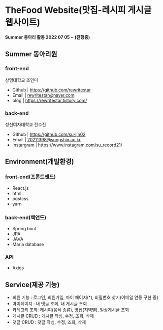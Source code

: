 # TheFood Website(맛집-레시피 게시글 웹사이트)

**Summer 동아리 활동 2022 07 05 ~ (진행중)**<br>



## Summer 동아리원
### front-end
상명대학교 조인미

- Github | https://github.com/rewritestar
- Email | rewritestar@naver.com
- blog | https://rewritestar.tistory.com/

### back-end
성신여자대학교 전수진
- Github | https://github.com/su-jin02
- Email | 20211398@sungshin.ac.kr
- Instargram | https://www.instagram.com/su_record21/



## Environment(개발환경)
### front-end(프론트앤드)
- React.js
- html
- postcss
- yarn
### back-end(백앤드)
- Spring boot
- JPA
- JAVA
- Maria database
### API
- Axios




## Service(제공 기능)
- 회원 기능 : 로그인, 회원가입, 마이 페이지(*), 비밀번호 찾기(이메일 연동 구현 중)
- 마이페이지 : 내 댓글 조회, 내 게시글 조회
- 카테고리 조회: 레시피(음식 종류), 맛집(지역별), 일상게시글 조회
- 게시글 CRUD : 게시글 작성, 수정, 조회, 삭제
- 댓글 CRUD : 댓글 작성, 수정, 조회, 삭제

